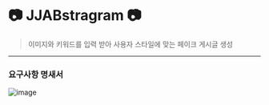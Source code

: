 # 📷 JJABstragram 📷

> 이미지와 키워드를 입력 받아 사용자 스타일에 맞는 페이크 게시글 생성


---

### 요구사항 명새서

![image](https://github.com/user-attachments/assets/5bad3575-348e-42db-839b-fd663cf2c832)
